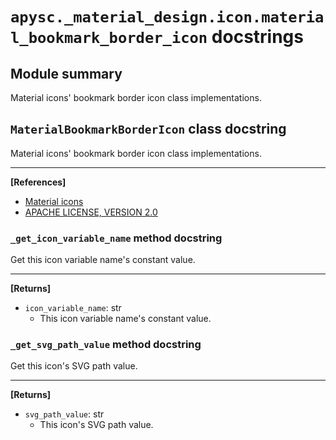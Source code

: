 # `apysc._material_design.icon.material_bookmark_border_icon` docstrings

## Module summary

Material icons' bookmark border icon class implementations.

## `MaterialBookmarkBorderIcon` class docstring

Material icons' bookmark border icon class implementations.<hr>

**[References]**

- [Material icons](https://fonts.google.com/icons?selected=Material+Icons:search:)
- [APACHE LICENSE, VERSION 2.0](https://www.apache.org/licenses/LICENSE-2.0.html)

### `_get_icon_variable_name` method docstring

Get this icon variable name's constant value.<hr>

**[Returns]**

- `icon_variable_name`: str
  - This icon variable name's constant value.

### `_get_svg_path_value` method docstring

Get this icon's SVG path value.<hr>

**[Returns]**

- `svg_path_value`: str
  - This icon's SVG path value.